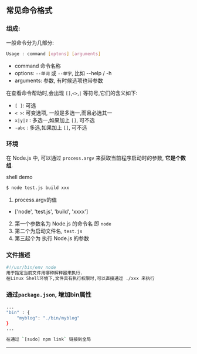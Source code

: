 ## 常见命令格式

### 组成:

一般命令分为几部分:  
```bash
Usage : command [optons] [arguments]
```
- command 命令名称
- options: `--单词` 或 `--单字`, 比如 --help / -h
- arguments: 参数, 有时候选项也带参数

在查看命令帮助时,会出现 `[]`,`<>`,`|` 等符号,它们的含义如下:  

- `[ ]`: 可选
- `< >`: 可变选项, 一般是多选一,而且必选其一
- `x|y|z` : 多选一,如果加上 `[]`, 可不选
- `-abc` : 多选,如果加上 `[]`, 可不选


### 环境
在 Node.js 中, 可以通过 `process.argv` 来获取当前程序启动时的参数, __它是个数组__.  

shell demo
```bash
$ node test.js build xxx
```

1. process.argv的值
  - ['node', 'test.js', 'build', 'xxxx']
2. 第一个参数名为 Node.js 的命令名 即 `node`
3. 第二个为启动文件名, `test.js`
4. 第三起个为 执行 Node.js 的参数


### 文件描述

```bash
#!/usr/bin/env node
用于指定当前文件用哪种解释器来执行.  
在Linux Shell环境下,文件具有执行权限时,可以直接通过 ./xxx 来执行
```

### 通过`package.json`, 增加bin属性
```bash
...
"bin" : {
    "myblog": "./bin/myblog"
}
...

在通过 `[sudo] npm link` 链接到全局  

```




- - - -
